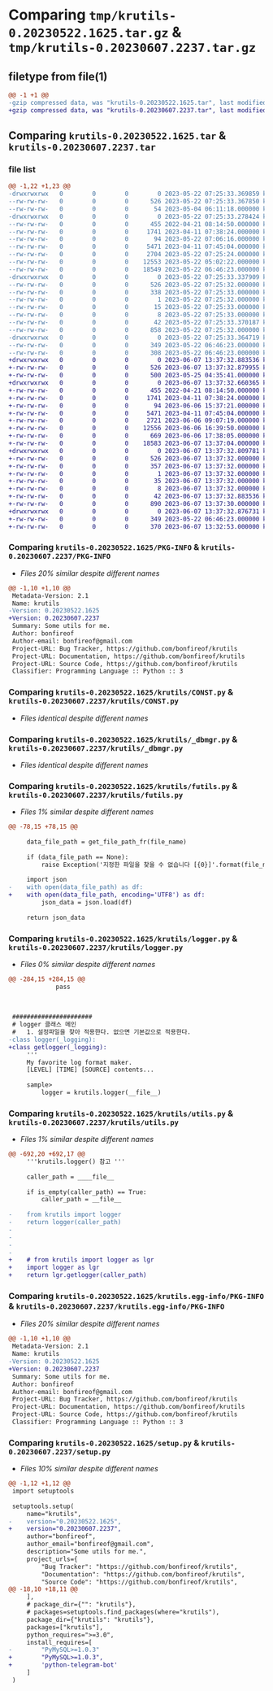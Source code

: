 # Comparing `tmp/krutils-0.20230522.1625.tar.gz` & `tmp/krutils-0.20230607.2237.tar.gz`

## filetype from file(1)

```diff
@@ -1 +1 @@
-gzip compressed data, was "krutils-0.20230522.1625.tar", last modified: Mon May 22 07:25:33 2023, max compression
+gzip compressed data, was "krutils-0.20230607.2237.tar", last modified: Wed Jun  7 13:37:32 2023, max compression
```

## Comparing `krutils-0.20230522.1625.tar` & `krutils-0.20230607.2237.tar`

### file list

```diff
@@ -1,22 +1,23 @@
-drwxrwxrwx   0        0        0        0 2023-05-22 07:25:33.369859 krutils-0.20230522.1625/
--rw-rw-rw-   0        0        0      526 2023-05-22 07:25:33.367850 krutils-0.20230522.1625/PKG-INFO
--rw-rw-rw-   0        0        0       54 2023-05-04 06:11:18.000000 krutils-0.20230522.1625/README.md
-drwxrwxrwx   0        0        0        0 2023-05-22 07:25:33.278424 krutils-0.20230522.1625/krutils/
--rw-rw-rw-   0        0        0      455 2022-04-21 08:14:50.000000 krutils-0.20230522.1625/krutils/AppErr.py
--rw-rw-rw-   0        0        0     1741 2023-04-11 07:38:24.000000 krutils-0.20230522.1625/krutils/CONST.py
--rw-rw-rw-   0        0        0       94 2023-05-22 07:06:16.000000 krutils-0.20230522.1625/krutils/__init__.py
--rw-rw-rw-   0        0        0     5471 2023-04-11 07:45:04.000000 krutils-0.20230522.1625/krutils/_dbmgr.py
--rw-rw-rw-   0        0        0     2704 2023-05-22 07:25:24.000000 krutils-0.20230522.1625/krutils/futils.py
--rw-rw-rw-   0        0        0    12553 2023-05-22 05:02:22.000000 krutils-0.20230522.1625/krutils/logger.py
--rw-rw-rw-   0        0        0    18549 2023-05-22 06:46:23.000000 krutils-0.20230522.1625/krutils/utils.py
-drwxrwxrwx   0        0        0        0 2023-05-22 07:25:33.337909 krutils-0.20230522.1625/krutils.egg-info/
--rw-rw-rw-   0        0        0      526 2023-05-22 07:25:32.000000 krutils-0.20230522.1625/krutils.egg-info/PKG-INFO
--rw-rw-rw-   0        0        0      338 2023-05-22 07:25:33.000000 krutils-0.20230522.1625/krutils.egg-info/SOURCES.txt
--rw-rw-rw-   0        0        0        1 2023-05-22 07:25:32.000000 krutils-0.20230522.1625/krutils.egg-info/dependency_links.txt
--rw-rw-rw-   0        0        0       15 2023-05-22 07:25:33.000000 krutils-0.20230522.1625/krutils.egg-info/requires.txt
--rw-rw-rw-   0        0        0        8 2023-05-22 07:25:33.000000 krutils-0.20230522.1625/krutils.egg-info/top_level.txt
--rw-rw-rw-   0        0        0       42 2023-05-22 07:25:33.370187 krutils-0.20230522.1625/setup.cfg
--rw-rw-rw-   0        0        0      858 2023-05-22 07:25:32.000000 krutils-0.20230522.1625/setup.py
-drwxrwxrwx   0        0        0        0 2023-05-22 07:25:33.364719 krutils-0.20230522.1625/test/
--rw-rw-rw-   0        0        0      349 2023-05-22 06:46:23.000000 krutils-0.20230522.1625/test/test_futils.py
--rw-rw-rw-   0        0        0      308 2023-05-22 06:46:23.000000 krutils-0.20230522.1625/test/test_logger.py
+drwxrwxrwx   0        0        0        0 2023-06-07 13:37:32.883536 krutils-0.20230607.2237/
+-rw-rw-rw-   0        0        0      526 2023-06-07 13:37:32.879955 krutils-0.20230607.2237/PKG-INFO
+-rw-rw-rw-   0        0        0      500 2023-05-25 04:35:41.000000 krutils-0.20230607.2237/README.md
+drwxrwxrwx   0        0        0        0 2023-06-07 13:37:32.660365 krutils-0.20230607.2237/krutils/
+-rw-rw-rw-   0        0        0      455 2022-04-21 08:14:50.000000 krutils-0.20230607.2237/krutils/AppErr.py
+-rw-rw-rw-   0        0        0     1741 2023-04-11 07:38:24.000000 krutils-0.20230607.2237/krutils/CONST.py
+-rw-rw-rw-   0        0        0       94 2023-06-06 15:37:21.000000 krutils-0.20230607.2237/krutils/__init__.py
+-rw-rw-rw-   0        0        0     5471 2023-04-11 07:45:04.000000 krutils-0.20230607.2237/krutils/_dbmgr.py
+-rw-rw-rw-   0        0        0     2721 2023-06-06 09:07:19.000000 krutils-0.20230607.2237/krutils/futils.py
+-rw-rw-rw-   0        0        0    12556 2023-06-06 16:39:50.000000 krutils-0.20230607.2237/krutils/logger.py
+-rw-rw-rw-   0        0        0      669 2023-06-06 17:38:05.000000 krutils-0.20230607.2237/krutils/logger2.py
+-rw-rw-rw-   0        0        0    18583 2023-06-07 13:37:04.000000 krutils-0.20230607.2237/krutils/utils.py
+drwxrwxrwx   0        0        0        0 2023-06-07 13:37:32.809781 krutils-0.20230607.2237/krutils.egg-info/
+-rw-rw-rw-   0        0        0      526 2023-06-07 13:37:32.000000 krutils-0.20230607.2237/krutils.egg-info/PKG-INFO
+-rw-rw-rw-   0        0        0      357 2023-06-07 13:37:32.000000 krutils-0.20230607.2237/krutils.egg-info/SOURCES.txt
+-rw-rw-rw-   0        0        0        1 2023-06-07 13:37:32.000000 krutils-0.20230607.2237/krutils.egg-info/dependency_links.txt
+-rw-rw-rw-   0        0        0       35 2023-06-07 13:37:32.000000 krutils-0.20230607.2237/krutils.egg-info/requires.txt
+-rw-rw-rw-   0        0        0        8 2023-06-07 13:37:32.000000 krutils-0.20230607.2237/krutils.egg-info/top_level.txt
+-rw-rw-rw-   0        0        0       42 2023-06-07 13:37:32.883536 krutils-0.20230607.2237/setup.cfg
+-rw-rw-rw-   0        0        0      890 2023-06-07 13:37:30.000000 krutils-0.20230607.2237/setup.py
+drwxrwxrwx   0        0        0        0 2023-06-07 13:37:32.876731 krutils-0.20230607.2237/test/
+-rw-rw-rw-   0        0        0      349 2023-05-22 06:46:23.000000 krutils-0.20230607.2237/test/test_futils.py
+-rw-rw-rw-   0        0        0      370 2023-06-07 13:32:53.000000 krutils-0.20230607.2237/test/test_logger.py
```

### Comparing `krutils-0.20230522.1625/PKG-INFO` & `krutils-0.20230607.2237/PKG-INFO`

 * *Files 20% similar despite different names*

```diff
@@ -1,10 +1,10 @@
 Metadata-Version: 2.1
 Name: krutils
-Version: 0.20230522.1625
+Version: 0.20230607.2237
 Summary: Some utils for me.
 Author: bonfireof
 Author-email: bonfireof@gmail.com
 Project-URL: Bug Tracker, https://github.com/bonfireof/krutils
 Project-URL: Documentation, https://github.com/bonfireof/krutils
 Project-URL: Source Code, https://github.com/bonfireof/krutils
 Classifier: Programming Language :: Python :: 3
```

### Comparing `krutils-0.20230522.1625/krutils/CONST.py` & `krutils-0.20230607.2237/krutils/CONST.py`

 * *Files identical despite different names*

### Comparing `krutils-0.20230522.1625/krutils/_dbmgr.py` & `krutils-0.20230607.2237/krutils/_dbmgr.py`

 * *Files identical despite different names*

### Comparing `krutils-0.20230522.1625/krutils/futils.py` & `krutils-0.20230607.2237/krutils/futils.py`

 * *Files 1% similar despite different names*

```diff
@@ -78,15 +78,15 @@
 
     data_file_path = get_file_path_fr(file_name)
 
     if (data_file_path == None):
         raise Exception('지정한 파일을 찾을 수 없습니다 [{0}]'.format(file_name))
 
     import json
-    with open(data_file_path) as df:
+    with open(data_file_path, encoding='UTF8') as df:
         json_data = json.load(df)
 
     return json_data
```

### Comparing `krutils-0.20230522.1625/krutils/logger.py` & `krutils-0.20230607.2237/krutils/logger.py`

 * *Files 0% similar despite different names*

```diff
@@ -284,15 +284,15 @@
             pass
 
 
 
 ######################
 # logger 클래스 메인
 #   1. 설정파일을 찾아 적용한다. 없으면 기본값으로 적용한다.
-class logger(_logging):
+class getlogger(_logging):
     '''
     My favorite log format maker.
     [LEVEL] [TIME] [SOURCE] contents...
 
     sample>
         logger = krutils.logger(__file__)
```

### Comparing `krutils-0.20230522.1625/krutils/utils.py` & `krutils-0.20230607.2237/krutils/utils.py`

 * *Files 1% similar despite different names*

```diff
@@ -692,20 +692,17 @@
     '''krutils.logger() 참고 '''
 
     caller_path = ____file__
 
     if is_empty(caller_path) == True:
         caller_path = __file__
 
-    from krutils import logger
-    return logger(caller_path)
-
-
-
-
+    # from krutils import logger as lgr
+    import logger as lgr
+    return lgr.getlogger(caller_path)
```

### Comparing `krutils-0.20230522.1625/krutils.egg-info/PKG-INFO` & `krutils-0.20230607.2237/krutils.egg-info/PKG-INFO`

 * *Files 20% similar despite different names*

```diff
@@ -1,10 +1,10 @@
 Metadata-Version: 2.1
 Name: krutils
-Version: 0.20230522.1625
+Version: 0.20230607.2237
 Summary: Some utils for me.
 Author: bonfireof
 Author-email: bonfireof@gmail.com
 Project-URL: Bug Tracker, https://github.com/bonfireof/krutils
 Project-URL: Documentation, https://github.com/bonfireof/krutils
 Project-URL: Source Code, https://github.com/bonfireof/krutils
 Classifier: Programming Language :: Python :: 3
```

### Comparing `krutils-0.20230522.1625/setup.py` & `krutils-0.20230607.2237/setup.py`

 * *Files 10% similar despite different names*

```diff
@@ -1,12 +1,12 @@
 import setuptools
 
 setuptools.setup(
     name="krutils",
-    version="0.20230522.1625",
+    version="0.20230607.2237",
     author="bonfireof",
     author_email="bonfireof@gmail.com",
     description="Some utils for me.",
     project_urls={
         "Bug Tracker": "https://github.com/bonfireof/krutils",
         "Documentation": "https://github.com/bonfireof/krutils",
         "Source Code": "https://github.com/bonfireof/krutils",
@@ -18,10 +18,11 @@
     ],
     # package_dir={"": "krutils"},
     # packages=setuptools.find_packages(where="krutils"),
     package_dir={"krutils": "krutils"},
     packages=["krutils"],
     python_requires=">=3.0",
     install_requires=[
-        "PyMySQL>=1.0.3"
+        "PyMySQL>=1.0.3",
+        'python-telegram-bot'
     ]
 )
```

